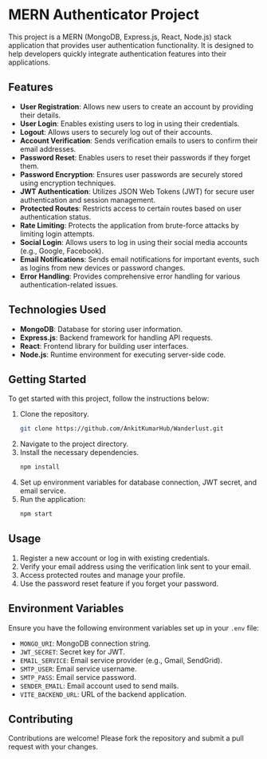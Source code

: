 # MERN Authenticator Project

This project is a MERN (MongoDB, Express.js, React, Node.js) stack application that provides user authentication functionality. It is designed to help developers quickly integrate authentication features into their applications.

## Features

- **User Registration**: Allows new users to create an account by providing their details.
- **User Login**: Enables existing users to log in using their credentials.
- **Logout**: Allows users to securely log out of their accounts.
- **Account Verification**: Sends verification emails to users to confirm their email addresses.
- **Password Reset**: Enables users to reset their passwords if they forget them.
- **Password Encryption**: Ensures user passwords are securely stored using encryption techniques.
- **JWT Authentication**: Utilizes JSON Web Tokens (JWT) for secure user authentication and session management.
- **Protected Routes**: Restricts access to certain routes based on user authentication status.
- **Rate Limiting**: Protects the application from brute-force attacks by limiting login attempts.
- **Social Login**: Allows users to log in using their social media accounts (e.g., Google, Facebook).
- **Email Notifications**: Sends email notifications for important events, such as logins from new devices or password changes.
- **Error Handling**: Provides comprehensive error handling for various authentication-related issues.

## Technologies Used

- **MongoDB**: Database for storing user information.
- **Express.js**: Backend framework for handling API requests.
- **React**: Frontend library for building user interfaces.
- **Node.js**: Runtime environment for executing server-side code.

## Getting Started

To get started with this project, follow the instructions below:

1. Clone the repository.
    ```bash
   git clone https://github.com/AnkitKumarHub/Wanderlust.git

2. Navigate to the project directory.
3. Install the necessary dependencies.
    ```bash
    npm install
4. Set up environment variables for database connection, JWT secret, and email service.
5. Run the application:
    ```bash
    npm start

## Usage

1. Register a new account or log in with existing credentials.
2. Verify your email address using the verification link sent to your email.
3. Access protected routes and manage your profile.
4. Use the password reset feature if you forget your password.

## Environment Variables

Ensure you have the following environment variables set up in your `.env` file:

- `MONGO_URI`: MongoDB connection string.
- `JWT_SECRET`: Secret key for JWT.
- `EMAIL_SERVICE`: Email service provider (e.g., Gmail, SendGrid).
- `SMTP_USER`: Email service username.
- `SMTP_PASS`: Email service password.
- `SENDER_EMAIL`: Email account used to send mails.
- `VITE_BACKEND_URL`: URL of the backend application.


## Contributing

Contributions are welcome! Please fork the repository and submit a pull request with your changes.

